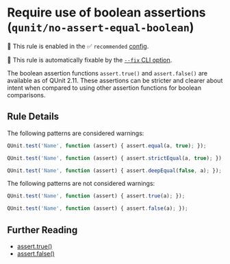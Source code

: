 # Require use of boolean assertions (`qunit/no-assert-equal-boolean`)

💼 This rule is enabled in the ✅ `recommended` [config](https://github.com/platinumazure/eslint-plugin-qunit/blob/main/README.md#configurations).

🔧 This rule is automatically fixable by the [`--fix` CLI option](https://eslint.org/docs/latest/user-guide/command-line-interface#--fix).

<!-- end auto-generated rule header -->

The boolean assertion functions `assert.true()` and `assert.false()` are available as of QUnit 2.11. These assertions can be stricter and clearer about intent when compared to using other assertion functions for boolean comparisons.

## Rule Details

The following patterns are considered warnings:

```js
QUnit.test('Name', function (assert) { assert.equal(a, true); });
```

```js
QUnit.test('Name', function (assert) { assert.strictEqual(a, true); });
```

```js
QUnit.test('Name', function (assert) { assert.deepEqual(false, a); });
```

The following patterns are not considered warnings:

```js
QUnit.test('Name', function (assert) { assert.true(a); });
```

```js
QUnit.test('Name', function (assert) { assert.false(a); });
```

## Further Reading

* [assert.true()](https://api.qunitjs.com/assert/true/)
* [assert.false()](https://api.qunitjs.com/assert/false/)
